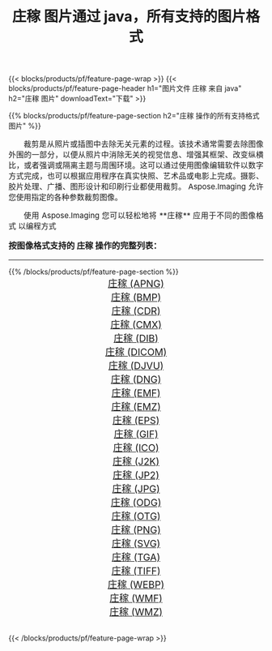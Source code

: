 ﻿---
title: 庄稼 图片通过 java，所有支持的图片格式 
weight: 3920
url: /zh-hans/java/crop/ 
lang: zh-hans
langdirlevel: 2
locales: zh-hans,ja,it,ru,de,es,fr,nl,id,lt,pl,pt,vi,tr,ko,zh-hant,ar,hi,th,sv,cs,uk,he
description: 使用 Aspose.Imaging 你可以轻松地通过 java 获取 庄稼 图像
---

{{< blocks/products/pf/feature-page-wrap >}}
{{< blocks/products/pf/feature-page-header h1="图片文件 庄稼 来自 java" h2="庄稼 图片" downloadText="下载" >}}


{{% blocks/products/pf/feature-page-section  h2="庄稼 操作的所有支持格式图片" %}}
<p align="justify" style="text-indent:2em;font-size:15px;">
裁剪是从照片或插图中去除无关元素的过程。该技术通常需要去除图像外围的一部分，以便从照片中消除无关的视觉信息、增强其框架、改变纵横比，或者强调或隔离主题与周围环境。这可以通过使用图像编辑软件以数字方式完成，也可以根据应用程序在真实快照、艺术品或电影上完成。摄影、胶片处理、广播、图形设计和印刷行业都使用裁剪。 Aspose.Imaging 允许您使用指定的各种参数裁剪图像。
</p>
<p align="justify" style="text-indent:2em;font-size:15px;">
使用 Aspose.Imaging 您可以轻松地将 **庄稼** 应用于不同的图像格式 以编程方式
</p>
<h3 style="margin-top:16px;">
按图像格式支持的 庄稼 操作的完整列表：
</h3>
<hr/>
{{% /blocks/products/pf/feature-page-section %}}
<div class="container-fluid productfamilypage bg-gray">
    <div class="convertypes bg-gray agp-content section">
        <div class="container">
		<div class="row other-converters" style="gap: 10px;font-size: 19px;text-align:center;">
		    <div class='col-md-3 other-converter remove-lp remove-rp'><a href="/imaging/zh-hans/java/crop/apng/" style="padding:15px;">庄稼 (APNG)</a></div><div class='col-md-3 other-converter remove-lp remove-rp'><a href="/imaging/zh-hans/java/crop/bmp/" style="padding:15px;">庄稼 (BMP)</a></div><div class='col-md-3 other-converter remove-lp remove-rp'><a href="/imaging/zh-hans/java/crop/cdr/" style="padding:15px;">庄稼 (CDR)</a></div><div class='col-md-3 other-converter remove-lp remove-rp'><a href="/imaging/zh-hans/java/crop/cmx/" style="padding:15px;">庄稼 (CMX)</a></div><div class='col-md-3 other-converter remove-lp remove-rp'><a href="/imaging/zh-hans/java/crop/dib/" style="padding:15px;">庄稼 (DIB)</a></div><div class='col-md-3 other-converter remove-lp remove-rp'><a href="/imaging/zh-hans/java/crop/dicom/" style="padding:15px;">庄稼 (DICOM)</a></div><div class='col-md-3 other-converter remove-lp remove-rp'><a href="/imaging/zh-hans/java/crop/djvu/" style="padding:15px;">庄稼 (DJVU)</a></div><div class='col-md-3 other-converter remove-lp remove-rp'><a href="/imaging/zh-hans/java/crop/dng/" style="padding:15px;">庄稼 (DNG)</a></div><div class='col-md-3 other-converter remove-lp remove-rp'><a href="/imaging/zh-hans/java/crop/emf/" style="padding:15px;">庄稼 (EMF)</a></div><div class='col-md-3 other-converter remove-lp remove-rp'><a href="/imaging/zh-hans/java/crop/emz/" style="padding:15px;">庄稼 (EMZ)</a></div><div class='col-md-3 other-converter remove-lp remove-rp'><a href="/imaging/zh-hans/java/crop/eps/" style="padding:15px;">庄稼 (EPS)</a></div><div class='col-md-3 other-converter remove-lp remove-rp'><a href="/imaging/zh-hans/java/crop/gif/" style="padding:15px;">庄稼 (GIF)</a></div><div class='col-md-3 other-converter remove-lp remove-rp'><a href="/imaging/zh-hans/java/crop/ico/" style="padding:15px;">庄稼 (ICO)</a></div><div class='col-md-3 other-converter remove-lp remove-rp'><a href="/imaging/zh-hans/java/crop/j2k/" style="padding:15px;">庄稼 (J2K)</a></div><div class='col-md-3 other-converter remove-lp remove-rp'><a href="/imaging/zh-hans/java/crop/jp2/" style="padding:15px;">庄稼 (JP2)</a></div><div class='col-md-3 other-converter remove-lp remove-rp'><a href="/imaging/zh-hans/java/crop/jpg/" style="padding:15px;">庄稼 (JPG)</a></div><div class='col-md-3 other-converter remove-lp remove-rp'><a href="/imaging/zh-hans/java/crop/odg/" style="padding:15px;">庄稼 (ODG)</a></div><div class='col-md-3 other-converter remove-lp remove-rp'><a href="/imaging/zh-hans/java/crop/otg/" style="padding:15px;">庄稼 (OTG)</a></div><div class='col-md-3 other-converter remove-lp remove-rp'><a href="/imaging/zh-hans/java/crop/png/" style="padding:15px;">庄稼 (PNG)</a></div><div class='col-md-3 other-converter remove-lp remove-rp'><a href="/imaging/zh-hans/java/crop/svg/" style="padding:15px;">庄稼 (SVG)</a></div><div class='col-md-3 other-converter remove-lp remove-rp'><a href="/imaging/zh-hans/java/crop/tga/" style="padding:15px;">庄稼 (TGA)</a></div><div class='col-md-3 other-converter remove-lp remove-rp'><a href="/imaging/zh-hans/java/crop/tiff/" style="padding:15px;">庄稼 (TIFF)</a></div><div class='col-md-3 other-converter remove-lp remove-rp'><a href="/imaging/zh-hans/java/crop/webp/" style="padding:15px;">庄稼 (WEBP)</a></div><div class='col-md-3 other-converter remove-lp remove-rp'><a href="/imaging/zh-hans/java/crop/wmf/" style="padding:15px;">庄稼 (WMF)</a></div><div class='col-md-3 other-converter remove-lp remove-rp'><a href="/imaging/zh-hans/java/crop/wmz/" style="padding:15px;">庄稼 (WMZ)</a></div>
                </div>
        </div>
    </div>
</div>
<br/>

{{< /blocks/products/pf/feature-page-wrap >}}
